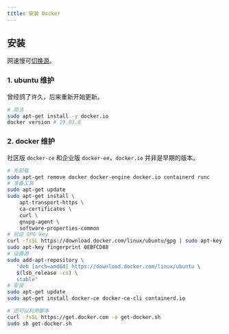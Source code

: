 ```yaml
---
title: 安装 Docker
---
```


## 安装

网速慢可[切换源](/os/linux/#镜像源)。



### 1. ubuntu 维护

曾经鸽了许久，后来重新开始更新。

```bash
# 简洁
sudo apt-get install -y docker.io
docker version # 19.03.8
```



### 2. docker 维护

社区版 `docker-ce` 和企业版 `docker-ee`，`docker.io` 并非是早期的版本。

```bash
# 先卸载
sudo apt-get remove docker docker-engine docker.io containerd runc
# 准备工具
sudo apt-get update
sudo apt-get install \
    apt-transport-https \
    ca-certificates \
    curl \
    gnupg-agent \
    software-properties-common
# 验证 GPG key
curl -fsSL https://download.docker.com/linux/ubuntu/gpg | sudo apt-key add -
sudo apt-key fingerprint 0EBFCD88
# 设置源
sudo add-apt-repository \
   "deb [arch=amd64] https://download.docker.com/linux/ubuntu \
   $(lsb_release -cs) \
   stable"
# 安装
sudo apt-get update
sudo apt-get install docker-ce docker-ce-cli containerd.io

# 还可以利用脚本
curl -fsSL https://get.docker.com -o get-docker.sh
sudo sh get-docker.sh
```

